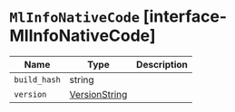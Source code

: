 # `MlInfoNativeCode` [interface-MlInfoNativeCode]

| Name | Type | Description |
| - | - | - |
| `build_hash` | string | &nbsp; |
| `version` | [VersionString](./VersionString.md) | &nbsp; |
